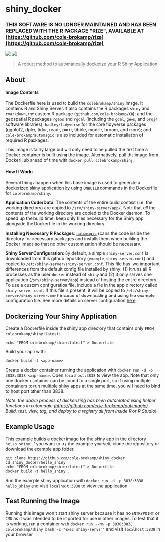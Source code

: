 # shiny_docker

### THIS SOFTWARE IS NO LONGER MAINTAINED AND HAS BEEN REPLACED WITH THE R PACKAGE "RIZE", AVAILABLE AT [https://github.com/cole-brokamp/rize](https://github.com/cole-brokamp/rize)

[![](https://images.microbadger.com/badges/image/colebrokamp/shiny.svg)](https://microbadger.com/images/colebrokamp/shiny)
[![](https://images.microbadger.com/badges/version/colebrokamp/shiny.svg)](https://hub.docker.com/r/colebrokamp/shiny/)

> A robust method to automatically dockerize your R Shiny Application

## About

#### Image Contents

The Dockerfile here is used to build the `colebrokamp/shiny` image. It contains R and Shiny Server.  It also contains the R packages `shiny` and `rmarkdown`, my custom R package (`github.com/cole-brokamp/CB`); and the
geospatial R packages `rgeos` and `rgdal` (including the `gdal`, `geos`, and `proj4` software libraries); `hadley/tidyverse` for the core tidyverse packages (ggplot2, dplyr, tidyr, readr, purrr, tibble, modelr,
broom, and more); and `cole-brokamp/automagic` is also included for automatic installation of required R packages.

This image is fairly large but will only need to be pulled the first time a Docker container is built using the image.  Alternatively, pull the image from DockerHub ahead of time with `docker pull colebrokamp/shiny`.

#### How It Works

Several things happen when this base image is used to generate a dockerized shiny application by using `ONBUILD` commands in the Dockerfile for `colebrokamp/shiny`.

**Application Code/Data**: The contents of the entire build context (i.e. the working directory) are copied to `/srv/shiny-server/app/`. Note that *all* the contents of the working directory are copied to the Docker daemon. To speed up the build time, keep only files necessary for the Shiny app alongside the Dockerfile in the working directory.

**Installing Necessary R Packages**: [`automagic`](www.github.com/cole-brokamp/automagic) scans the code inside the directory for necessary packages and installs them when building the Docker image so that no other customization should be necessary.

**Shiny Server Configuration**: By default, a simple `shiny-server.conf` is downloaded from this github repository (`example_shiny-server.conf`) and copied to `/etc/shiny-server/shiny-server.conf`. This file has two important differences from the default config file installed by shiny:  (1) It runs all R processes as the user `docker` instead of `shiny` and (2) it only serves one application (`/srv/shiny-server/app`) instead of hosting the entire directory. To use a custom configuration file, include a file in the app directory called `shiny-server.conf`. If this file is present, it will be copied to `/etc/shiny-server/shiny-server.conf` instead of downloading and using the example configuration file. See more details on server configuration [here](http://docs.rstudio.com/shiny-server/#server-management).

## Dockerizing Your Shiny Application

Create a Dockerfile inside the shiny app directory that contains only `FROM colebrokamp/shiny:latest`:

```
echo "FROM colebrokamp/shiny:latest" > Dockerfile
```

Build your app with:

```
docker build -t <app-name> .
```
Create a docker container running the application with `docker run -d -p 3838:3838 <app-name>`. Open `localhost:3838` to view the app. Note that only one docker container can be bound to a single port, so if using multiple containers to run multiple shiny apps at the same time, you will need to bind to host port other than 3838.

*Note: the above process of dockerizing has been automated using  helper functions in automagic (https://github.com/cole-brokamp/automagic). Build, test, view, tag, and deploy to a registry all from inside R or R Studio!*

## Example Usage

This example builds a docker image for the shiny app in the directory `hello_shiny`. If you want to try the example yourself, clone the repository or download the example app folder.

```
git clone https://github.com/cole-brokamp/shiny_docker
cd shiny_docker/hello_shiny
echo "FROM colebrokamp/shiny:latest" > Dockerfile
docker build -t hello_shiny .
```
Run the example shiny application with `docker run -d -p 3838:3838 hello_shiny` and visit `localhost:3838` to view the application.

## Test Running the Image

Running this image won't start shiny server because it has no `ENTRYPOINT` or `CMD` as it was intended to be imported for use in other images. To test that it is working, run a container with `docker run --rm -p 3838:3838 colebrokamp/shiny bash -c "exec shiny-server"` and visit `localhost:3838` in your browser.
